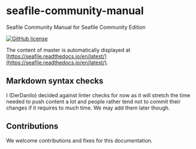 # seafile-community-manual

Seafile Community Manual for Seafile Community Edition

[![GitHub license](https://img.shields.io/github/license/DerDanilo/seafile-community-manual.svg)](https://github.com/DerDanilo/seafile-community-manual/blob/master/LICENSE)

The content of master is automatically displayed at [https://seafile.readthedocs.io/en/latest/](https://seafile.readthedocs.io/en/latest/).

## Markdown syntax checks

I (DerDanilo) decided against linter checks for now as it will stretch the time needed
to push content a lot and people rather tend not to commit their changes if it requires
to much time. We may add them later though.

## Contributions

We welcome contributions and fixes for this documentation.